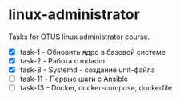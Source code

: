 # linux-administrator
Tasks for OTUS linux administrator course.
- [x] task-1 - Обновить ядро в базовой системе
- [x] task-2 - Работа с mdadm
- [x] task-8 - Systemd - создание unit-файла
- [ ] task-11 - Первые шаги с Ansible
- [ ] task-13 - Docker, docker-compose, dockerfile